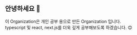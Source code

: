 ## 안녕하세요 🤗
이 Organization은 개인 공부 용으로 만든 Organization 입니다.<br/>
typescript 및 react, next.js를 더욱 깊게 공부해보도록 하겠습니다. 😊
<!--

**Here are some ideas to get you started:**

🙋‍♀️ A short introduction - what is your organization all about?
🌈 Contribution guidelines - how can the community get involved?
👩‍💻 Useful resources - where can the community find your docs? Is there anything else the community should know?
🍿 Fun facts - what does your team eat for breakfast?
🧙 Remember, you can do mighty things with the power of [Markdown](https://docs.github.com/github/writing-on-github/getting-started-with-writing-and-formatting-on-github/basic-writing-and-formatting-syntax)
-->
